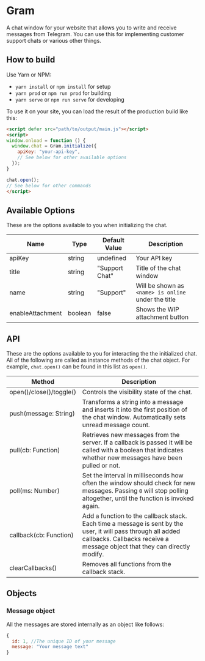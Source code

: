 # Gram

A chat window for your website that allows you to write and receive messages from Telegram. You can use this for implementing customer support chats or various other things.

## How to build

Use Yarn or NPM:

+ `yarn install` or `npm install` for setup
+ `yarn prod` or `npm run prod` for building
+ `yarn serve` or `npm run serve` for developing

To use it on your site, you can load the result of the production build like this:

```html
<script defer src="path/to/output/main.js"></script>
<script>
window.onload = function () {
  window.chat = Gram.initialize({
    apiKey: "your-api-key",
    // See below for other available options
  });
}

chat.open();
// See below for other commands
</script>
```

## Available Options

These are the options available to you when initializing the chat.

|Name|Type|Default Value|Description|
|-|-|-|-|
|apiKey|string|undefined|Your API key|
|title|string|"Support Chat"|Title of the chat window|
|name|string|"Support"|Will be shown as `<name> is online` under the title|
|enableAttachment|boolean|false|Shows the WIP attachment button|


## API

These are the options available to you for interacting the the initialized chat.
All of the following are called as instance methods of the chat object. For example, `chat.open()` can be found in this list as `open()`.

|Method|Description|
|-|-|
|open()/close()/toggle()|Controls the visibility state of the chat.|
|push(message: String)|Transforms a string into a message and inserts it into the first position of the chat window. Automatically sets unread message count.|
|pull(cb: Function)|Retrieves new messages from the server. If a callback is passed it will be called with a boolean that indicates whether new messages have been pulled or not.|
|poll(ms: Number)|Set the interval in milliseconds how often the window should check for new messages. Passing `0` will stop polling altogether, until the function is invoked again.|
|callback(cb: Function)|Add a function to the callback stack. Each time a message is sent by the user, it will pass through all added callbacks. Callbacks receive a message object that they can directly modify.|
|clearCallbacks()|Removes all functions from the callback stack.|

## Objects

### Message object
All the messages are stored internally as an object like follows:

```js
{
  id: 1, //The unique ID of your message
  message: "Your message text"
}
```
